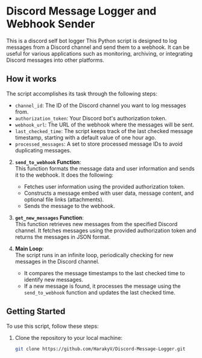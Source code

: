 # Discord Message Logger and Webhook Sender
This is a discord self bot logger
This Python script is designed to log messages from a Discord channel and send them to a webhook. It can be useful for various applications such as monitoring, archiving, or integrating Discord messages into other platforms.

## How it works

The script accomplishes its task through the following steps:

- `channel_id`: The ID of the Discord channel you want to log messages from.
- `authorization_token`: Your Discord bot's authorization token.
- `webhook_url`: The URL of the webhook where the messages will be sent.
- `last_checked_time`: The script keeps track of the last checked message timestamp, starting with a default value of one hour ago.
- `processed_messages`: A set to store processed message IDs to avoid duplicating messages.

2. **`send_to_webhook` Function**:  
   This function formats the message data and user information and sends it to the webhook. It does the following:
   - Fetches user information using the provided authorization token.
   - Constructs a message embed with user data, message content, and optional file links (attachments).
   - Sends the message to the webhook.

3. **`get_new_messages` Function**:  
   This function retrieves new messages from the specified Discord channel. It fetches messages using the provided authorization token and returns the messages in JSON format.

4. **Main Loop**:  
   The script runs in an infinite loop, periodically checking for new messages in the Discord channel.
   - It compares the message timestamps to the last checked time to identify new messages.
   - If a new message is found, it processes the message using the `send_to_webhook` function and updates the last checked time.

## Getting Started

To use this script, follow these steps:

1. Clone the repository to your local machine:
   ```bash
   git clone https://github.com/HarakyV/Discord-Message-Logger.git
